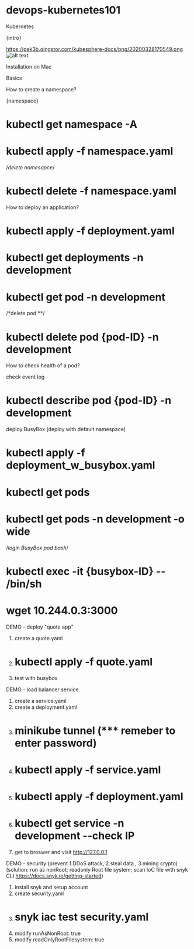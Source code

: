 # devops-kubernetes101

Kubernetes 

{intro} 

https://pek3b.qingstor.com/kubesphere-docs/png/20200328170549.png
![alt text](https://pek3b.qingstor.com/kubesphere-docs/png/20200328170549.png)


Installation on Mac 

Basics 

How to create a namespace? 

{namespace} 

# kubectl get namespace -A 
# kubectl apply -f namespace.yaml

/*delete namesapce*/
# kubectl delete -f namespace.yaml

How to deploy an application? 
# kubectl apply -f deployment.yaml 

# kubectl get deployments -n development

# kubectl get pod -n development 

/*delete pod **/
# kubectl delete pod {pod-ID} -n development

How to check health of a pod?

check event log 
# kubectl describe pod {pod-ID} -n development

deploy BusyBox 
(deploy with default namespace)
# kubectl apply -f deployment_w_busybox.yaml 
# kubectl get pods 
# kubectl get pods -n development -o wide


/*login BusyBox pod bash*/
# kubectl exec -it {busybox-ID} -- /bin/sh
# wget 10.244.0.3:3000

DEMO - deploy "quote app"
1. create a quote.yaml
2. # kubectl apply -f quote.yaml
3. test with busybox 


DEMO - load balancer service
1. create a service.yaml
2. create a deployment.yaml
3. # minikube tunnel (*** remeber to enter password)
4. # kubectl apply -f service.yaml
5. # kubectl apply -f deployment.yaml
6. # kubectl get service -n development  --check IP
7. get to broswer and visit http://127.0.0.1

DEMO - security
(prevent 1.DDoS attack, 2.steal data , 3.mining crypto)
(solution: run as nonRoot; readonly Root file system; scan IoC file with snyk CLI https://docs.snyk.io/getting-started)

1. install snyk and setup account
2. create security.yaml
3. # snyk iac test security.yaml 
4. modify runAsNonRoot: true
5. modify readOnlyRootFilesystem: true
